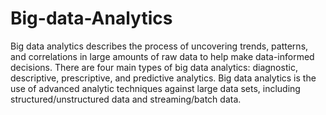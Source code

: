 # Big-data-Analytics
Big data analytics describes the process of uncovering trends, patterns, and correlations in large amounts of raw data to help make data-informed decisions.
There are four main types of big data analytics: 
diagnostic, 
descriptive, 
prescriptive, and 
predictive analytics.
Big data analytics is the use of advanced analytic techniques against large data sets, including structured/unstructured data and streaming/batch data.
